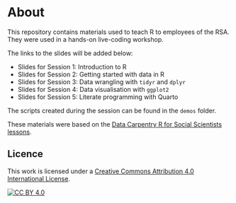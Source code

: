 # About
This repository contains materials used to teach R to employees of the RSA.
They were used in a hands-on live-coding workshop.

The links to the slides will be added below:

- Slides for Session 1: Introduction to R
- Slides for Session 2: Getting started with data in R
- Slides for Session 3: Data wrangling with `tidyr` and `dplyr`
- Slides for Session 4: Data visualisation with `ggplot2`
- Slides for Session 5: Literate programming with Quarto

The scripts created during the session can be found in the `demos` folder.

These materials were based on the [Data Carpentry R for Social Scientists lessons](https://datacarpentry.org/r-socialsci/index.html).

## Licence
This work is licensed under a [Creative Commons Attribution 4.0 International License][cc-by].

[![CC BY 4.0][cc-by-image]][cc-by]

[cc-by]: http://creativecommons.org/licenses/by/4.0/
[cc-by-image]: https://i.creativecommons.org/l/by/4.0/88x31.png
[cc-by-shield]: https://img.shields.io/badge/License-CC%20BY%204.0-lightgrey.svg
